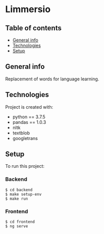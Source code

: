 # Limmersio

## Table of contents
* [General info](#general-info)
* [Technologies](#technologies)
* [Setup](#setup)

## General info
Replacement of words for language learning.
	
## Technologies
Project is created with:
* python == 3.7.5
* pandas == 1.0.3
* nltk
* textblob
* googletrans
	
## Setup
To run this project:

### Backend

```
$ cd backend
$ make setup-env
$ make run
```

### Frontend

```
$ cd frontend
$ ng serve
```